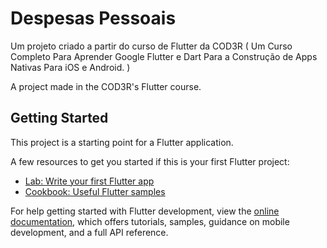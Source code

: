# Despesas Pessoais

Um projeto criado a partir do curso de Flutter da COD3R ( Um Curso Completo Para Aprender Google Flutter e Dart Para a Construção de Apps Nativas Para iOS e Android. )

A project made in the COD3R's Flutter course.

## Getting Started

This project is a starting point for a Flutter application.

A few resources to get you started if this is your first Flutter project:

- [Lab: Write your first Flutter app](https://docs.flutter.dev/get-started/codelab)
- [Cookbook: Useful Flutter samples](https://docs.flutter.dev/cookbook)

For help getting started with Flutter development, view the
[online documentation](https://docs.flutter.dev/), which offers tutorials,
samples, guidance on mobile development, and a full API reference.
